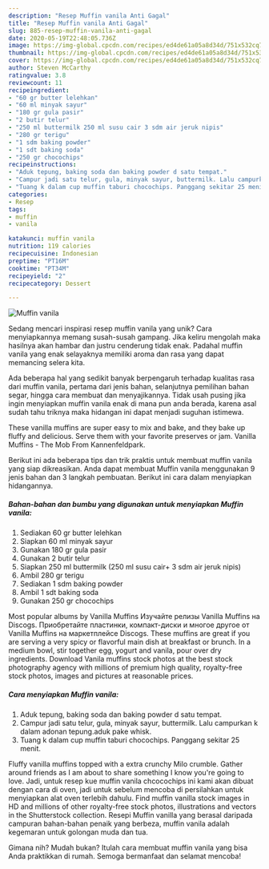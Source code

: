 ```yaml
---
description: "Resep Muffin vanila Anti Gagal"
title: "Resep Muffin vanila Anti Gagal"
slug: 885-resep-muffin-vanila-anti-gagal
date: 2020-05-19T22:48:05.736Z
image: https://img-global.cpcdn.com/recipes/ed4de61a05a8d34d/751x532cq70/muffin-vanila-foto-resep-utama.jpg
thumbnail: https://img-global.cpcdn.com/recipes/ed4de61a05a8d34d/751x532cq70/muffin-vanila-foto-resep-utama.jpg
cover: https://img-global.cpcdn.com/recipes/ed4de61a05a8d34d/751x532cq70/muffin-vanila-foto-resep-utama.jpg
author: Steven McCarthy
ratingvalue: 3.8
reviewcount: 11
recipeingredient:
- "60 gr butter lelehkan"
- "60 ml minyak sayur"
- "180 gr gula pasir"
- "2 butir telur"
- "250 ml buttermilk 250 ml susu cair 3 sdm air jeruk nipis"
- "280 gr terigu"
- "1 sdm baking powder"
- "1 sdt baking soda"
- "250 gr chocochips"
recipeinstructions:
- "Aduk tepung, baking soda dan baking powder d satu tempat."
- "Campur jadi satu telur, gula, minyak sayur, buttermilk. Lalu campurkan k dalam adonan tepung.aduk pake whisk."
- "Tuang k dalam cup muffin taburi chocochips. Panggang sekitar 25 menit."
categories:
- Resep
tags:
- muffin
- vanila

katakunci: muffin vanila 
nutrition: 119 calories
recipecuisine: Indonesian
preptime: "PT16M"
cooktime: "PT34M"
recipeyield: "2"
recipecategory: Dessert

---
```



![Muffin vanila](https://img-global.cpcdn.com/recipes/ed4de61a05a8d34d/751x532cq70/muffin-vanila-foto-resep-utama.jpg)

Sedang mencari inspirasi resep muffin vanila yang unik? Cara menyiapkannya memang susah-susah gampang. Jika keliru mengolah maka hasilnya akan hambar dan justru cenderung tidak enak. Padahal muffin vanila yang enak selayaknya memiliki aroma dan rasa yang dapat memancing selera kita.

Ada beberapa hal yang sedikit banyak berpengaruh terhadap kualitas rasa dari muffin vanila, pertama dari jenis bahan, selanjutnya pemilihan bahan segar, hingga cara membuat dan menyajikannya. Tidak usah pusing jika ingin menyiapkan muffin vanila enak di mana pun anda berada, karena asal sudah tahu triknya maka hidangan ini dapat menjadi suguhan istimewa.

These vanilla muffins are super easy to mix and bake, and they bake up fluffy and delicious. Serve them with your favorite preserves or jam. Vanilla Muffins - The Mob From Kannenfeldpark.


Berikut ini ada beberapa tips dan trik praktis untuk membuat muffin vanila yang siap dikreasikan. Anda dapat membuat Muffin vanila menggunakan 9 jenis bahan dan 3 langkah pembuatan. Berikut ini cara dalam menyiapkan hidangannya.

<!--inarticleads1-->

##### Bahan-bahan dan bumbu yang digunakan untuk menyiapkan Muffin vanila:

1. Sediakan 60 gr butter lelehkan
1. Siapkan 60 ml minyak sayur
1. Gunakan 180 gr gula pasir
1. Gunakan 2 butir telur
1. Siapkan 250 ml buttermilk (250 ml susu cair+ 3 sdm air jeruk nipis)
1. Ambil 280 gr terigu
1. Sediakan 1 sdm baking powder
1. Ambil 1 sdt baking soda
1. Gunakan 250 gr chocochips


Most popular albums by Vanilla Muffins Изучайте релизы Vanilla Muffins на Discogs. Приобретайте пластинки, компакт-диски и многое другое от Vanilla Muffins на маркетплейсе Discogs. These muffins are great if you are serving a very spicy or flavorful main dish at breakfast or brunch. In a medium bowl, stir together egg, yogurt and vanila, pour over dry ingredients. Download Vanila muffins stock photos at the best stock photography agency with millions of premium high quality, royalty-free stock photos, images and pictures at reasonable prices. 

<!--inarticleads2-->

##### Cara menyiapkan Muffin vanila:

1. Aduk tepung, baking soda dan baking powder d satu tempat.
1. Campur jadi satu telur, gula, minyak sayur, buttermilk. Lalu campurkan k dalam adonan tepung.aduk pake whisk.
1. Tuang k dalam cup muffin taburi chocochips. Panggang sekitar 25 menit.


Fluffy vanilla muffins topped with a extra crunchy Milo crumble. Gather around friends as I am about to share something I know you&#39;re going to love. Jadi, untuk resep kue muffin vanila chcocochips ini kami akan dibuat dengan cara di oven, jadi untuk sebelum mencoba di persilahkan untuk menyiapkan alat oven terlebih dahulu. Find muffin vanilla stock images in HD and millions of other royalty-free stock photos, illustrations and vectors in the Shutterstock collection. Resepi Muffin vanilla yang berasal daripada campuran bahan-bahan penaik yang berbeza, muffin vanila adalah kegemaran untuk golongan muda dan tua. 

Gimana nih? Mudah bukan? Itulah cara membuat muffin vanila yang bisa Anda praktikkan di rumah. Semoga bermanfaat dan selamat mencoba!
